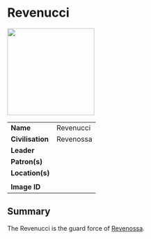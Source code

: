 # Revenucci

<img src="https://raw.githubusercontent.com/jesskelsall/astarus-images/main/symbols/imageid.png" height="200" />

|||
| --- | --- |
| **Name** | Revenucci | organisation.4
| **Civilisation** | Revenossa |
| **Leader** | |
| **Patron(s)** | |
| **Location(s)** | |
|||
| **Image ID** | |

## Summary

The Revenucci is the guard force of [Revenossa](../../civilisations/nilsavnic-alliance/states/revenossa.md).
